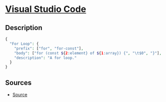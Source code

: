 # [Visual Studio Code](../readme.md)

## Description

```php
{
  "For Loop": {
    "prefix": ["for", "for-const"],
    "body": ["for (const ${2:element} of ${1:array}) {", "\t$0", "}"],
    "description": "A for loop."
  }
}
```

## Sources

* [Source](https://code.visualstudio.com/docs/editor/userdefinedsnippets)
